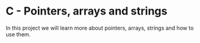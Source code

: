 # C - Pointers, arrays and strings
In this project we will learn more about pointers, arrays, strings and how to use them.
